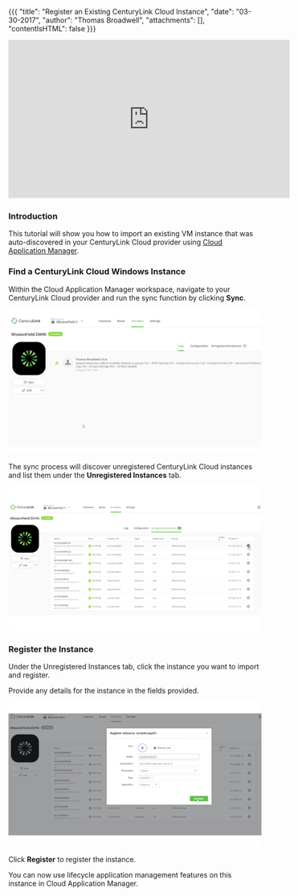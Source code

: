 {{{
"title": "Register an Existing CenturyLink Cloud Instance",
"date": "03-30-2017",
"author": "Thomas Broadwell",
"attachments": [],
"contentIsHTML": false
}}}

<iframe width="560" height="315" src="https://player.vimeo.com/video/210485902" frameborder="0" allowfullscreen></iframe>

### Introduction

This tutorial will show you how to import an existing VM instance that was auto-discovered in your CenturyLink Cloud provider using [Cloud Application Manager](https://www.ctl.io/cloud-application-manager).

### Find a CenturyLink Cloud Windows Instance

Within the Cloud Application Manager workspace, navigate to your CenturyLink Cloud provider and run the sync function by clicking **Sync**.

![Run Sync](../../images/cloud-application-manager/cam-register-existing-clc-instance-1.png)

The sync process will discover unregistered CenturyLink Cloud instances and list them under the **Unregistered Instances** tab.

![Locate Unregistered Instances](../../images/cloud-application-manager/cam-register-existing-clc-instance-2.png)

### Register the Instance

Under the Unregistered Instances tab, click the instance you want to import and register.

Provide any details for the instance in the fields provided.

![Register Instance](../../images/cloud-application-manager/cam-register-existing-clc-instance-3.png)

Click **Register** to register the instance.

You can now use lifecycle application management features on this instance in Cloud Application Manager.
